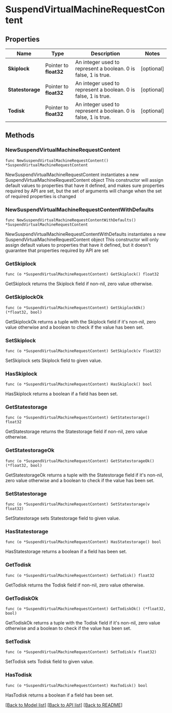# SuspendVirtualMachineRequestContent

## Properties

Name | Type | Description | Notes
------------ | ------------- | ------------- | -------------
**Skiplock** | Pointer to **float32** | An integer used to represent a boolean. 0 is false, 1 is true. | [optional] 
**Statestorage** | Pointer to **float32** | An integer used to represent a boolean. 0 is false, 1 is true. | [optional] 
**Todisk** | Pointer to **float32** | An integer used to represent a boolean. 0 is false, 1 is true. | [optional] 

## Methods

### NewSuspendVirtualMachineRequestContent

`func NewSuspendVirtualMachineRequestContent() *SuspendVirtualMachineRequestContent`

NewSuspendVirtualMachineRequestContent instantiates a new SuspendVirtualMachineRequestContent object
This constructor will assign default values to properties that have it defined,
and makes sure properties required by API are set, but the set of arguments
will change when the set of required properties is changed

### NewSuspendVirtualMachineRequestContentWithDefaults

`func NewSuspendVirtualMachineRequestContentWithDefaults() *SuspendVirtualMachineRequestContent`

NewSuspendVirtualMachineRequestContentWithDefaults instantiates a new SuspendVirtualMachineRequestContent object
This constructor will only assign default values to properties that have it defined,
but it doesn't guarantee that properties required by API are set

### GetSkiplock

`func (o *SuspendVirtualMachineRequestContent) GetSkiplock() float32`

GetSkiplock returns the Skiplock field if non-nil, zero value otherwise.

### GetSkiplockOk

`func (o *SuspendVirtualMachineRequestContent) GetSkiplockOk() (*float32, bool)`

GetSkiplockOk returns a tuple with the Skiplock field if it's non-nil, zero value otherwise
and a boolean to check if the value has been set.

### SetSkiplock

`func (o *SuspendVirtualMachineRequestContent) SetSkiplock(v float32)`

SetSkiplock sets Skiplock field to given value.

### HasSkiplock

`func (o *SuspendVirtualMachineRequestContent) HasSkiplock() bool`

HasSkiplock returns a boolean if a field has been set.

### GetStatestorage

`func (o *SuspendVirtualMachineRequestContent) GetStatestorage() float32`

GetStatestorage returns the Statestorage field if non-nil, zero value otherwise.

### GetStatestorageOk

`func (o *SuspendVirtualMachineRequestContent) GetStatestorageOk() (*float32, bool)`

GetStatestorageOk returns a tuple with the Statestorage field if it's non-nil, zero value otherwise
and a boolean to check if the value has been set.

### SetStatestorage

`func (o *SuspendVirtualMachineRequestContent) SetStatestorage(v float32)`

SetStatestorage sets Statestorage field to given value.

### HasStatestorage

`func (o *SuspendVirtualMachineRequestContent) HasStatestorage() bool`

HasStatestorage returns a boolean if a field has been set.

### GetTodisk

`func (o *SuspendVirtualMachineRequestContent) GetTodisk() float32`

GetTodisk returns the Todisk field if non-nil, zero value otherwise.

### GetTodiskOk

`func (o *SuspendVirtualMachineRequestContent) GetTodiskOk() (*float32, bool)`

GetTodiskOk returns a tuple with the Todisk field if it's non-nil, zero value otherwise
and a boolean to check if the value has been set.

### SetTodisk

`func (o *SuspendVirtualMachineRequestContent) SetTodisk(v float32)`

SetTodisk sets Todisk field to given value.

### HasTodisk

`func (o *SuspendVirtualMachineRequestContent) HasTodisk() bool`

HasTodisk returns a boolean if a field has been set.


[[Back to Model list]](../README.md#documentation-for-models) [[Back to API list]](../README.md#documentation-for-api-endpoints) [[Back to README]](../README.md)


